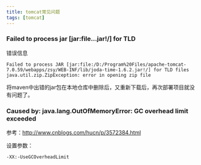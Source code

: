 ```yaml
---
title: tomcat常见问题
tags: [tomcat]
---
```


### Failed to process jar [jar:file…jar!/] for TLD

错误信息

```
Failed to process JAR [jar:file:/D:/Program%20Files/apache-tomcat-7.0.59/webapps/zsy/WEB-INF/lib/joda-time-1.6.2.jar!/] for TLD files
java.util.zip.ZipException: error in opening zip file
```

将maven中出错的jar包在本地仓库中删除后，又重新下载后，再次部署项目就没有问题了。

### Caused by: java.lang.OutOfMemoryError: GC overhead limit exceeded

参考：http://www.cnblogs.com/hucn/p/3572384.html

设置参数：

```
-XX:-UseGCOverheadLimit
```

